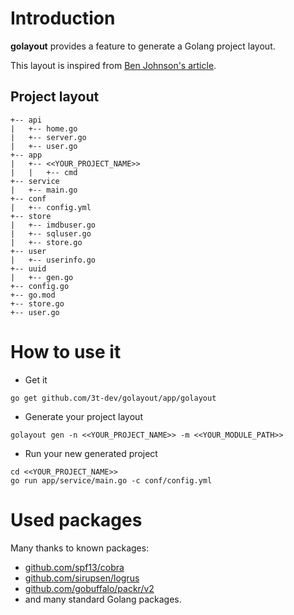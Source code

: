 # Introduction

**golayout** provides a feature to generate a Golang project layout.

This layout is inspired from [Ben Johnson's article](https://medium.com/@benbjohnson/standard-package-layout-7cdbc8391fc1). 

## Project layout

```
+-- api
|   +-- home.go
|   +-- server.go
|   +-- user.go
+-- app
|   +-- <<YOUR_PROJECT_NAME>>
|   |   +-- cmd
+-- service
|   +-- main.go
+-- conf
|   +-- config.yml
+-- store
|   +-- imdbuser.go
|   +-- sqluser.go
|   +-- store.go
+-- user
|   +-- userinfo.go
+-- uuid
|   +-- gen.go
+-- config.go
+-- go.mod
+-- store.go
+-- user.go
```

# How to use it

* Get it

```
go get github.com/3t-dev/golayout/app/golayout
```

* Generate your project layout

```
golayout gen -n <<YOUR_PROJECT_NAME>> -m <<YOUR_MODULE_PATH>>
```

* Run your new generated project

```
cd <<YOUR_PROJECT_NAME>>
go run app/service/main.go -c conf/config.yml
```

# Used packages

Many thanks to known packages:

* [github.com/spf13/cobra](https://github.com/spf13/cobra)
* [github.com/sirupsen/logrus](https://github.com/sirupsen/logrus)
* [github.com/gobuffalo/packr/v2](https:github.com/gobuffalo/packr/v2)
* and many standard Golang packages.